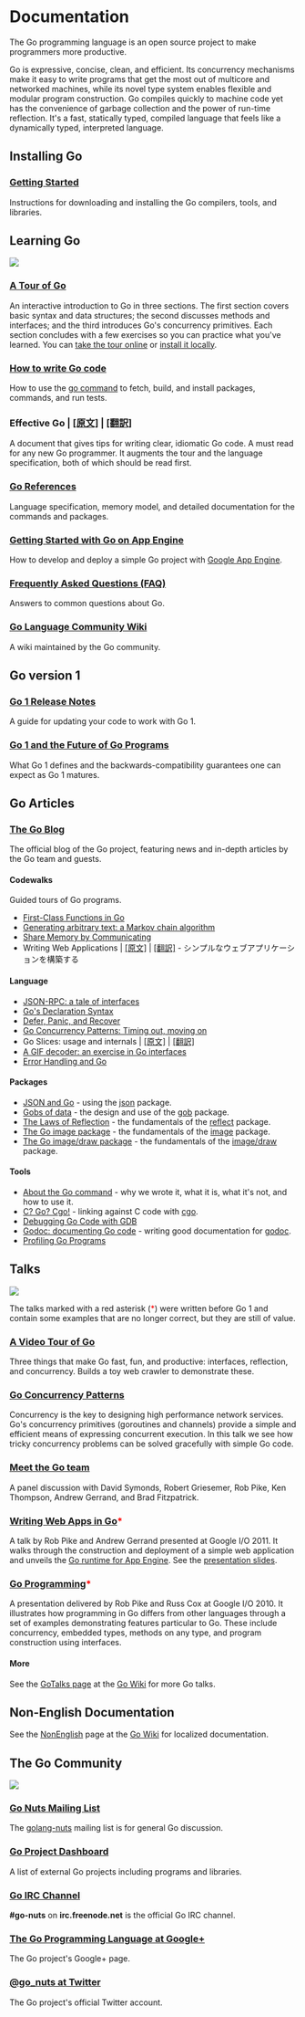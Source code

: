 <h1>Documentation</h1>




<div id="nav"></div>




<p>
The Go programming language is an open source project to make programmers more
productive.
</p>

<p>
Go is expressive, concise, clean, and efficient. Its concurrency
mechanisms make it easy to write programs that get the most out of multicore
and networked machines, while its novel type system enables flexible and
modular program construction. Go compiles quickly to machine code yet has the
convenience of garbage collection and the power of run-time reflection. It's a
fast, statically typed, compiled language that feels like a dynamically typed,
interpreted language.
</p>

<div id="manual-nav"></div>

<h2>Installing Go</h2>

<h3><a href="/doc/install">Getting Started</a></h3>
<p>
Instructions for downloading and installing the Go compilers, tools, and
libraries.
</p>


<h2 id="learning">Learning Go</h2>

<img class="gopher" src="/doc/gopher/doc.png"/>

<h3 id="go_tour"><a href="http://tour.golang.org/">A Tour of Go</a></h3>
<p>
An interactive introduction to Go in three sections.
The first section covers basic syntax and data structures; the second discusses
methods and interfaces; and the third introduces Go's concurrency primitives.
Each section concludes with a few exercises so you can practice what you've
learned. You can <a href="http://tour.golang.org/">take the tour online</a> or
<a href="http://code.google.com/p/go-tour/">install it locally</a>.
</p>

<h3 id="code"><a href="code.html">How to write Go code</a></h3>
<p>
How to use the <a href="/cmd/go/">go command</a> to fetch, build, and install
packages, commands, and run tests.
</p>

<h3 id="effective_go">Effective Go | <a href="http://golang.org/doc/effective_go.html">[原文]</a> | <a href="https://github.com/kwmt/golangwiki/blob/master/doc/effective_go.md">[翻訳]</a>    </h3>
<p>
A document that gives tips for writing clear, idiomatic Go code.
A must read for any new Go programmer. It augments the tour and
the language specification, both of which should be read first.
</p>

<h3 id="ref"><a href="/ref/">Go References</a></h3>
<p>Language specification, memory model, and detailed documentation for the commands and packages.</p>

<h3 id="appengine"><a href="https://developers.google.com/appengine/docs/go/gettingstarted/">Getting Started with Go on App Engine</a></h3>
<p>
How to develop and deploy a simple Go project with
<a href="https://developers.google.com/appengine/">Google App Engine</a>.
</p>

<h3 id="go_faq"><a href="go_faq.html">Frequently Asked Questions (FAQ)</a></h3>
<p>
Answers to common questions about Go.
</p>

<h3 id="wiki"><a href="http://code.google.com/p/go-wiki/wiki">Go Language Community Wiki</a></h3>
<p>A wiki maintained by the Go community.</p>

<h2 id="go1">Go version 1</h2>

<h3 id="go1notes"><a href="/doc/go1.html">Go 1 Release Notes</a></h3>
<p>
A guide for updating your code to work with Go 1.
</p>

<h3 id="go1compat"><a href="/doc/go1compat.html">Go 1 and the Future of Go Programs</a></h3>
<p>
What Go 1 defines and the backwards-compatibility guarantees one can expect as
Go 1 matures.
</p>

<h2 id="articles">Go Articles</h2>

<h3 id="blog"><a href="http://blog.golang.org/">The Go Blog</a></h3>
<p>The official blog of the Go project, featuring news and in-depth articles by
the Go team and guests.</p>

<h4>Codewalks</h4>
<p>
Guided tours of Go programs.
</p>
<ul>
<li><a href="/doc/codewalk/functions">First-Class Functions in Go</a></li>
<li><a href="/doc/codewalk/markov">Generating arbitrary text: a Markov chain algorithm</a></li>
<li><a href="/doc/codewalk/sharemem">Share Memory by Communicating</a></li>
<li>Writing Web Applications | <a href="http://golang.org/doc/articles/wiki/">[原文]</a> | <a href="https://github.com/kwmt/golangwiki/blob/master/doc/articles/wiki.md">[翻訳]</a> - シンプルなウェブアプリケーションを構築する</li>
</ul>

<h4>Language</h4>
<ul>
<li><a href="/doc/articles/json_rpc_tale_of_interfaces.html">JSON-RPC: a tale of interfaces</a></li>
<li><a href="/doc/articles/gos_declaration_syntax.html">Go's Declaration Syntax</a></li>
<li><a href="/doc/articles/defer_panic_recover.html">Defer, Panic, and Recover</a></li>
<li><a href="/doc/articles/concurrency_patterns.html">Go Concurrency Patterns: Timing out, moving on</a></li>
<li>Go Slices: usage and internals | <a href="http://golang.org/doc/articles/slices_usage_and_internals.html">[原文]</a> | <a href="https://github.com/kwmt/golangwiki/blob/master/doc/articles/slices_usage_and_internals.md">[翻訳]</a>
<li><a href="http://blog.golang.org/2011/05/gif-decoder-exercise-in-go-interfaces.html">A GIF decoder: an exercise in Go interfaces</a></li>
<li><a href="/doc/articles/error_handling.html">Error Handling and Go</a></li>
</ul>

<h4>Packages</h4>
<ul>
<li><a href="/doc/articles/json_and_go.html">JSON and Go</a> - using the <a href="/pkg/encoding/json/">json</a> package.</li>
<li><a href="/doc/articles/gobs_of_data.html">Gobs of data</a> - the design and use of the <a href="/pkg/encoding/gob/">gob</a> package.</li>
<li><a href="/doc/articles/laws_of_reflection.html">The Laws of Reflection</a> - the fundamentals of the <a href="/pkg/reflect/">reflect</a> package.</li>
<li><a href="/doc/articles/image_package.html">The Go image package</a> - the fundamentals of the <a href="/pkg/image/">image</a> package.</li>
<li><a href="/doc/articles/image_draw.html">The Go image/draw package</a> - the fundamentals of the <a href="/pkg/image/draw/">image/draw</a> package.</li>
</ul>

<h4>Tools</h4>
<ul>
<li><a href="/doc/articles/go_command.html">About the Go command</a> - why we wrote it, what it is, what it's not, and how to use it.</li>
<li><a href="/doc/articles/c_go_cgo.html">C? Go? Cgo!</a> - linking against C code with <a href="/cmd/cgo/">cgo</a>.</li>
<li><a href="/doc/gdb">Debugging Go Code with GDB</a></li>
<li><a href="/doc/articles/godoc_documenting_go_code.html">Godoc: documenting Go code</a> - writing good documentation for <a href="/cmd/godoc/">godoc</a>.</li>
<li><a href="http://blog.golang.org/2011/06/profiling-go-programs.html">Profiling Go Programs</a></li>
</ul>

<h2 id="talks">Talks</h2>

<img class="gopher" src="/doc/gopher/talks.png"/>

<p>
The talks marked with a red asterisk (<font color="red">*</font>) were written
before Go 1 and contain some examples that are no longer correct, but they are
still of value.
</p>

<h3 id="video_tour_of_go"><a href="http://research.swtch.com/gotour">A Video Tour of Go</a></h3>
<p>
Three things that make Go fast, fun, and productive:
interfaces, reflection, and concurrency. Builds a toy web crawler to
demonstrate these.
</p>

<h3 id="go_concurrency_patterns"><a href="http://www.youtube.com/watch?v=f6kdp27TYZs">Go Concurrency Patterns</a></h3>
<p>
Concurrency is the key to designing high performance network services. Go's concurrency primitives (goroutines and channels) provide a simple and efficient means of expressing concurrent execution. In this talk we see how tricky concurrency problems can be solved gracefully with simple Go code.
</p>

<h3 id="meet_the_go_team"><a href="http://www.youtube.com/watch?v=sln-gJaURzk">Meet the Go team</a></h3>
<p>
A panel discussion with David Symonds, Robert Griesemer, Rob Pike, Ken Thompson, Andrew Gerrand, and Brad Fitzpatrick.
</p>

<h3 id="writing_web_apps"><a href="http://www.youtube.com/watch?v=-i0hat7pdpk">Writing Web Apps in Go</a><font color="red">*</font></h3>
<p>
A talk by Rob Pike and Andrew Gerrand presented at Google I/O 2011.
It walks through the construction and deployment of a simple web application
and unveils the <a href="http://blog.golang.org/2011/05/go-and-google-app-engine.html">Go runtime for App Engine</a>.
See the <a href="http://talks.golang.org/2011/Writing_Web_Apps_in_Go.pdf">presentation slides</a>.
</p>

<h3 id="go_programming"><a href="http://www.youtube.com/watch?v=jgVhBThJdXc">Go Programming</a><font color="red">*</font></h3>
<p>
A presentation delivered by Rob Pike and Russ Cox at Google I/O 2010.  It
illustrates how programming in Go differs from other languages through a set of
examples demonstrating features particular to Go.  These include concurrency,
embedded types, methods on any type, and program construction using interfaces.
</p>

<h4 id="talks_more">More</h4>
<p>
See the <a href="http://code.google.com/p/go-wiki/wiki/GoTalks">GoTalks
page</a> at the <a href="http://code.google.com/p/go-wiki/wiki">Go Wiki</a> for
more Go talks.
</p>

<h2 id="nonenglish">Non-English Documentation</h2>

<p>
See the <a href="http://code.google.com/p/go-wiki/wiki/NonEnglish">NonEnglish</a> page
at the <a href="http://code.google.com/p/go-wiki/wiki">Go Wiki</a> for localized
documentation.
</p>

<h2 id="community">The Go Community</h2>

<img class="gopher" src="/doc/gopher/project.png"/>

<h3 id="mailinglist"><a href="http://groups.google.com/group/golang-nuts">Go Nuts Mailing List</a></h3>
<p>The <a href="http://groups.google.com/group/golang-nuts">golang-nuts</a>
mailing list is for general Go discussion.</p>

<h3 id="projects"><a href="http://godashboard.appspot.com/project">Go Project Dashboard</a></h3>
<p>A list of external Go projects including programs and libraries.</p>

<h3 id="irc"><a href="irc:irc.freenode.net/go-nuts">Go IRC Channel</a></h3>
<p><b>#go-nuts</b> on <b>irc.freenode.net</b> is the official Go IRC channel.</p>

<h3 id="plus"><a href="https://plus.google.com/101406623878176903605/posts">The Go Programming Language at Google+</a></h3>
<p>The Go project's Google+ page.</p>

<h3 id="twitter"><a href="http://twitter.com/go_nuts">@go_nuts at Twitter</a></h3>
<p>The Go project's official Twitter account.</p>





